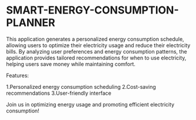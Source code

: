 # SMART-ENERGY-CONSUMPTION-PLANNER
This application generates a personalized energy consumption schedule, allowing users to optimize their electricity usage and reduce their electricity bills. By analyzing user preferences and energy consumption patterns, the application provides tailored recommendations for when to use electricity, helping users save money while maintaining comfort.

Features:

1.Personalized energy consumption scheduling
2.Cost-saving recommendations
3.User-friendly interface

Join us in optimizing energy usage and promoting efficient electricity consumption!
